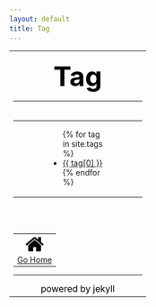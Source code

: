 ```yaml
---
layout: default
title: Tag
---
```

<table align="center" border="0" width="70%">
	<tbody>
		<!-- 标题 -->
		<tr>
			<td >
				<p align="center">
					<font size="7" color="#000000">
						<b>Tag</b>
					</font>
				</p>
				<hr>
			</td>
		</tr>
		<!-- 标签列表 -->
		<tr>
			<td>
			<table width="80%" align="center" cellpadding="5" cellspacing="5">
				<tbody>
					<tr>
						<td width="25%" align="center">
						</td>
						<td width="50%" align="left">
							<ul>
								{% for tag in site.tags %}
									<li>
										<a href="/ta/ta-{{ tag[0] }}">
										{{ tag[0] }}
										</a>
									</li>
								{% endfor %}
							</ul>
						</td>
						<td width="25%" align="center">
						</td>
					</tr>
				</tbody>
			</table>
			</td>
		</tr>
		<!-- 站内跳转 -->
		<tr>
			<td>
				<center>
					<p>&nbsp;</p>
					<table width="80%" align="center" cellpadding="5" cellspacing="5">
						<tbody>
							<tr>
								<td width="100%" align="center">
									<a href="/">
										<img src="/assets/home.png">
										<br>
										Go Home
									</a>
								</td>
							</tr>
						</tbody>
					</table>
					<hr>
					<font size="3" color="#000000">powered by jekyll</font>
				</center>
			</td>
		</tr>
	</tbody>
</table>
